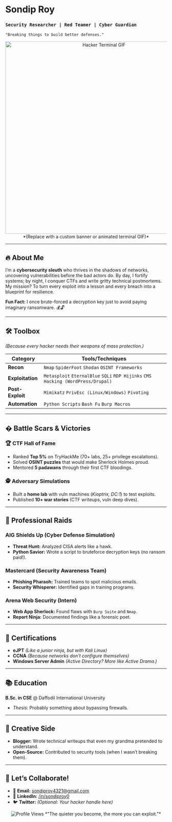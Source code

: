 # Sondip Roy  
### `Security Researcher | Red Teamer | Cyber Guardian`  
`"Breaking things to build better defenses."`  

<p align="center">
  <img src="https://github.com/sondiproy/sondiproy/assets/123456789/abc123" alt="Hacker Terminal GIF" width="600">  
  *(Replace with a custom banner or animated terminal GIF)*
</p>

---

## 🔥 **About Me**  
I’m a **cybersecurity sleuth** who thrives in the shadows of networks, uncovering vulnerabilities before the bad actors do. By day, I fortify systems; by night, I conquer CTFs and write gritty technical postmortems. My mission? To turn every exploit into a lesson and every breach into a blueprint for resilience.  

**Fun Fact:** I once brute-forced a decryption key just to avoid paying imaginary ransomware. 💰🔓  

---

## 🛠️ **Toolbox**  
*(Because every hacker needs their weapons of mass protection.)*  

| Category          | Tools/Techniques                                                                 |
|-------------------|---------------------------------------------------------------------------------|
| **Recon**         | `Nmap` `SpiderFoot` `Shodan` `OSINT Frameworks`                                  |
| **Exploitation**  | `Metasploit` `EternalBlue` `SQLi` `RDP Hijinks` `CMS Hacking (WordPress/Drupal)`|
| **Post-Exploit**  | `Mimikatz` `PrivEsc (Linux/Windows)` `Pivoting`                                  |
| **Automation**    | `Python Scripts` `Bash Fu` `Burp Macros`                                        |

---

## � **Battle Scars & Victories**  
### 🏆 **CTF Hall of Fame**  
- Ranked **Top 5%** on TryHackMe (70+ labs, 25+ privilege escalations).  
- Solved **OSINT puzzles** that would make Sherlock Holmes proud.  
- Mentored **5 padawans** through their first CTF bloodings.  

### 🕵️ **Adversary Simulations**  
- Built a **home lab** with vuln machines (*Kioptrix, DC:1*) to test exploits.  
- Published **10+ war stories** (CTF writeups, vuln deep dives).  

---

## 💼 **Professional Raids**  
### **AIG Shields Up** (Cyber Defense Simulation)  
- **Threat Hunt:** Analyzed CISA alerts like a hawk.  
- **Python Savior:** Wrote a script to bruteforce decryption keys (no ransom paid!).  

### **Mastercard** (Security Awareness Team)  
- **Phishing Pharaoh:** Trained teams to spot malicious emails.  
- **Security Whisperer:** Identified gaps in training programs.  

### **Arena Web Security** (Intern)  
- **Web App Sherlock:** Found flaws with `Burp Suite` and `Nmap`.  
- **Report Ninja:** Documented findings like a forensic poet.  

---

## 📜 **Certifications**  
- **eJPT** *(Like a junior ninja, but with Kali Linux)*  
- **CCNA** *(Because networks don’t configure themselves)*  
- **Windows Server Admin** *(Active Directory? More like Active Drama.)*  

---

## 📚 **Education**  
**B.Sc. in CSE** @ Daffodil International University  
- *Thesis:* Probably something about bypassing firewalls.  

---

## 🎨 **Creative Side**  
- **Blogger:** Wrote technical writeups that even my grandma pretended to understand.  
- **Open-Source:** Contributed to security tools (when I wasn’t breaking them).  

---

## 🤝 **Let’s Collaborate!**  
- 💌 **Email:** sondiproy4321@gmail.com  
- 🔗 **LinkedIn:** [/in/sondiproy0](https://linkedin.com/in/sondiproy0)  
- 🐦 **Twitter:** *(Optional: Your hacker handle here)*  

<p align="center">
  <img src="https://komarev.com/ghpvc/?username=sondiproy&label=Profile%20Views&color=red" alt="Profile Views">  
  *"The quieter you become, the more you can exploit."*  
</p>
